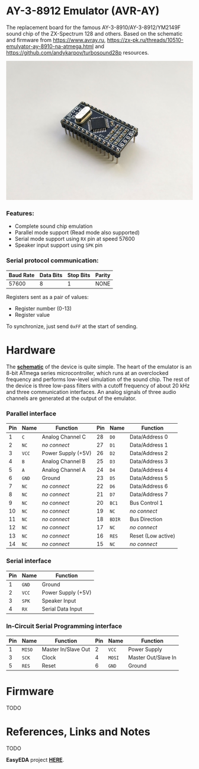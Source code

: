 # AY-3-8912 Emulator (AVR-AY)

The replacement board for the famous AY-3-8910/AY-3-8912/YM2149F sound chip of the ZX-Spectrum 128 and others. Based on the schematic and firmware from https://www.avray.ru, https://zx-pk.ru/threads/10510-emulyator-ay-8910-na-atmega.html and https://github.com/andykarpov/turbosound28p resources.

![Photo](/hardware/AY-3-8912-Emulator-v1.1_Photo.jpg)

### Features:
- Complete sound chip emulation
- Parallel mode support (Read mode also supported)
- Serial mode support using `RX` pin at speed 57600
- Speaker input support using `SPK` pin

### Serial protocol communication:
Baud Rate|Data Bits|Stop Bits|Parity
-|-|-|-
57600|8|1|NONE

Registers sent as a pair of values:
- Register number (0-13)
- Register value

To synchronize, just send `0xFF` at the start of sending.

# Hardware

The **[schematic](/hardware/AY-3-8912-Emulator-v1.1_Schematic.pdf)** of the device is quite simple. The heart of the emulator is an 8-bit ATmega series microcontroller, which runs at an overclocked frequency and performs low-level simulation of the sound chip. The rest of the device is three low-pass filters with a cutoff frequency of about 20 kHz and three communication interfaces. An analog signals of three audio channels are generated at the output of the emulator.

### Parallel interface

Pin|Name|Function|Pin|Name|Function
-|-|-|-|-|-
1|`C`|Analog Channel C|28|`D0`|Data/Address 0
2|`NC`|*no connect*|27|`D1`|Data/Address 1
3|`VCC`|Power Supply (+5V)|26|`D2`|Data/Address 2
4|`B`|Analog Channel B|25|`D3`|Data/Address 3
5|`A`|Analog Channel A|24|`D4`|Data/Address 4
6|`GND`|Ground|23|`D5`|Data/Address 5
7|`NC`|*no connect*|22|`D6`|Data/Address 6
8|`NC`|*no connect*|21|`D7`|Data/Address 7
9|`NC`|*no connect*|20|`BC1`|Bus Control 1
10|`NC`|*no connect*|19|`NC`|*no connect*
11|`NC`|*no connect*|18|`BDIR`|Bus Direction
12|`NC`|*no connect*|17|`NC`|*no connect*
13|`NC`|*no connect*|16|`RES`|Reset (Low active)
14|`NC`|*no connect*|15|`NC`|*no connect*

### Serial interface

Pin|Name|Function
-|-|-
1|`GND`|Ground
2|`VCC`|Power Supply (+5V)
3|`SPK`|Speaker Input
4|`RX`| Serial Data Input

### In-Circuit Serial Programming interface

Pin|Name|Function|Pin|Name|Function
-|-|-|-|-|-
1|`MISO`|Master In/Slave Out|2|`VCC`|Power Supply
3|`SCK`|Clock|4|`MOSI`|Master Out/Slave In
5|`RES`|Reset|6|`GND`|Ground


# Firmware

TODO

# References, Links and Notes

TODO

**EasyEDA** project **[HERE](https://easyeda.com/yevgeniy.olexandrenko/avr-ay)**.
